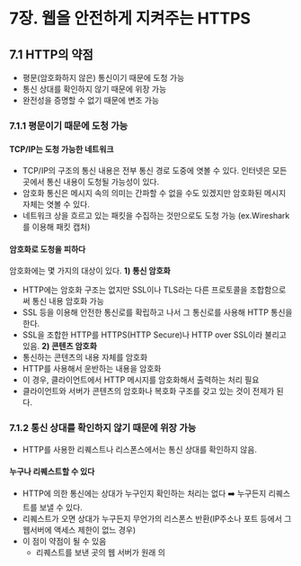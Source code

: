 # 7장. 웹을 안전하게 지켜주는 HTTPS

## 7.1 HTTP의 약점
- 평문(암호화하지 않은) 통신이기 때문에 도청 가능
- 통신 상대를 확인하지 않기 때문에 위장 가능
- 완전성을 증명할 수 없기 때문에 변조 가능

### 7.1.1 평문이기 때문에 도청 가능
#### TCP/IP는 도청 가능한 네트워크
  - TCP/IP의 구조의 통신 내용은 전부 통신 경로 도중에 엿볼 수 있다. 인터넷은 모든 곳에서 통신 내용이 도청될 가능성이 있다.
  - 암호화 통신은 메시지 속의 의미는 간파할 수 없을 수도 있겠지만 암호화된 메시지 자체는 엿볼 수 있다.
  - 네트워크 상을 흐르고 있는 패킷을 수집하는 것만으로도 도청 가능 (ex.Wireshark를 이용해 패킷 캡처)
#### 암호화로 도청을 피하다
암호화에는 몇 가지의 대상이 있다.
**1) 통신 암호화**
- HTTP에는 암호화 구조는 없지만 SSL이나 TLS라는 다른 프로토콜을 조합함으로써 통신 내용 암호화 가능
- SSL 등을 이용해 안전한 통신로를 확립하고 나서 그 통신로를 사용해 HTTP 통신을 한다.
- SSL을 조합한 HTTP를 HTTPS(HTTP Secure)나 HTTP over SSL이라 불리고 있음.
**2) 콘텐츠 암호화**
- 통신하는 콘텐츠의 내용 자체를 암호화
- HTTP를 사용해서 운반하는 내용을 암호화
- 이 경우, 클라이언트에서 HTTP 메시지를 암호화해서 출력하는 처리 필요
- 클라이언트와 서버가 콘텐츠의 암호화나 복호화 구조를 갖고 있는 것이 전제가 된다.

### 7.1.2 통신 상대를 확인하지 않기 때문에 위장 가능
- HTTP를 사용한 리퀘스트나 리스폰스에서는 통신 상대를 확인하지 않음.

#### 누구나 리퀘스트할 수 있다
- HTTP에 의한 통신에는 상대가 누구인지 확인하는 처리는 없다 ➡️ 누구든지 리퀘스트를 보낼 수 있다.
- 리퀘스트가 오면 상대가 누구든지 무언가의 리스폰스 반환(IP주소나 포트 등에서 그 웹서버에 액세스 제한이 없느 경우)
- 이 점이 약점이 될 수 있음
  - 리퀘스트를 보낸 곳의 웹 서버가 원래 의
